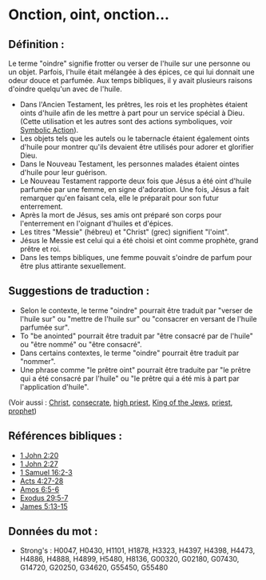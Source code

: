 # Onction, oint, onction...

## Définition :

Le terme "oindre" signifie frotter ou verser de l'huile sur une personne ou un objet. Parfois, l'huile était mélangée à des épices, ce qui lui donnait une odeur douce et parfumée. Aux temps bibliques, il y avait plusieurs raisons d'oindre quelqu'un avec de l'huile.

* Dans l'Ancien Testament, les prêtres, les rois et les prophètes étaient oints d'huile afin de les mettre à part pour un service spécial à Dieu. (Cette utilisation et les autres sont des actions symboliques, voir [Symbolic Action](rc://en/ta/man/translate/translate-symaction)).
* Les objets tels que les autels ou le tabernacle étaient également oints d'huile pour montrer qu'ils devaient être utilisés pour adorer et glorifier Dieu.
* Dans le Nouveau Testament, les personnes malades étaient ointes d'huile pour leur guérison.
* Le Nouveau Testament rapporte deux fois que Jésus a été oint d'huile parfumée par une femme, en signe d'adoration. Une fois, Jésus a fait remarquer qu'en faisant cela, elle le préparait pour son futur enterrement.
* Après la mort de Jésus, ses amis ont préparé son corps pour l'enterrement en l'oignant d'huiles et d'épices.
* Les titres "Messie" (hébreu) et "Christ" (grec) signifient "l'oint".
* Jésus le Messie est celui qui a été choisi et oint comme prophète, grand prêtre et roi.
* Dans les temps bibliques, une femme pouvait s'oindre de parfum pour être plus attirante sexuellement.

## Suggestions de traduction :

* Selon le contexte, le terme "oindre" pourrait être traduit par "verser de l'huile sur" ou "mettre de l'huile sur" ou "consacrer en versant de l'huile parfumée sur".
* To "be anointed" pourrait être traduit par "être consacré par de l'huile" ou "être nommé" ou "être consacré".
* Dans certains contextes, le terme "oindre" pourrait être traduit par "nommer".
* Une phrase comme "le prêtre oint" pourrait être traduite par "le prêtre qui a été consacré par l'huile" ou "le prêtre qui a été mis à part par l'application d'huile".

(Voir aussi : [Christ](../kt/christ.md), [consecrate](../kt/consecrate.md), [high priest](../kt/highpriest.md), [King of the Jews](../kt/kingofthejews.md), [priest](../kt/priest.md), [prophet](../kt/prophet.md))

## Références bibliques :

* [1 John 2:20](rc://en/tn/help/1jn/02/20)
* [1 John 2:27](rc://en/tn/help/1jn/02/27)
* [1 Samuel 16:2-3](rc://en/tn/help/1sa/16/02)
* [Acts 4:27-28](rc://en/tn/help/act/04/27)
* [Amos 6:5-6](rc://en/tn/help/amo/06/05)
* [Exodus 29:5-7](rc://en/tn/help/exo/29/05)
* [James 5:13-15](rc://en/tn/help/jas/05/13)

## Données du mot :

* Strong's : H0047, H0430, H1101, H1878, H3323, H4397, H4398, H4473, H4886, H4888, H4899, H5480, H8136, G00320, G02180, G07430, G14720, G20250, G34620, G55450, G55480
